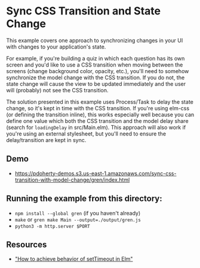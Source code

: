 # Sync CSS Transition and State Change

This example covers one approach to synchronizing changes in your UI with
changes to your application's state.

For example, if you're building a quiz in which each question has its own
screen and you'd like to use a CSS transition when moving between the screens
(change background color, opacity, etc.), you'll need to somehow synchronize
the model change with the CSS transition. If you do not, the state change will
cause the view to be updated immediately and the user will (probably) not see
the CSS transition.

The solution presented in this example uses Process/Task to delay the state
change, so it's kept in time with the CSS transition. If you're using elm-css
(or defining the transition inline), this works especially well because you can
define one value which both the CSS transition and the model delay share (search
for `loadingDelay` in src/Main.elm). This approach will also work if you're
using an external stylesheet, but you'll need to ensure the delay/transition are
kept in sync.

## Demo
- https://pdoherty-demos.s3.us-east-1.amazonaws.com/sync-css-transition-with-model-change/gren/index.html

## Running the example from this directory:
- `npm install --global gren` (if you haven't already)
- `make` or `gren make Main --output=./output/gren.js`
- `python3 -m http.server $PORT`

## Resources
- ["How to achieve behavior of setTimeout in Elm"](https://stackoverflow.com/questions/40599512/how-to-achieve-behavior-of-settimeout-in-elm/44354637#44354637)
